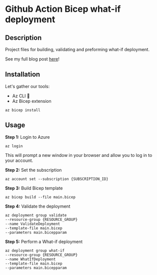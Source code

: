 # Github Action Bicep what-if deployment
## Description
Project files for building, validating and preforming what-if deployment. 

See my full blog post [here](https://www.antonbjorkman.com)!
## Installation
Let's gather our tools:

- Az CLI 🧙
- Az Bicep extension
```
az bicep install
```
## Usage
__Step 1:__ Login to Azure

```
az login
```
This will prompt a new window in your browser and allow you to log in to your account.

__Step 2:__ Set the subscription
```
az account set --subscription {SUBSCRIPTION_ID} 
```
__Step 3:__ Build Bicep template 
```
az bicep build --file main.bicep
```

__Step 4:__ Validate the deployment
```
az deployment group validate 
--resource-group {RESOURCE_GROUP} 
--name ValidateDeployment  
--template-file main.bicep 
--parameters main.bicepparam
```

__Step 5:__ Perform a What-if deployment
```
az deployment group what-if 
--resource-group {RESOURCE_GROUP} 
--name WhatIfDeployment 
--template-file main.bicep 
--parameters main.bicepparam
```
